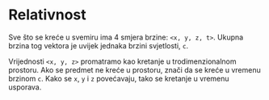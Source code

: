 # Relativnost

Sve što se kreće u svemiru ima 4 smjera brzine: `<x, y, z, t>`. Ukupna brzina tog vektora je uvijek jednaka brzini svjetlosti, `c`.

Vrijednosti `<x, y, z>`  promatramo kao kretanje u trodimenzionalnom prostoru. Ako se predmet ne kreće u prostoru, znači da se kreće u vremenu brzinom `c`. Kako se `x`, `y` i `z` povećavaju, tako se kretanje u vremenu usporava.




